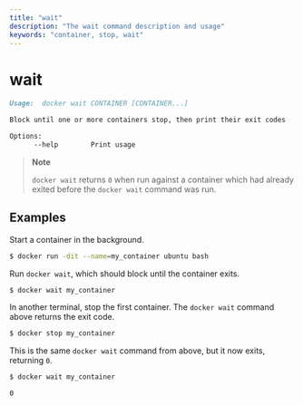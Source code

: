 ```yaml
---
title: "wait"
description: "The wait command description and usage"
keywords: "container, stop, wait"
---
```


# wait

```markdown
Usage:  docker wait CONTAINER [CONTAINER...]

Block until one or more containers stop, then print their exit codes

Options:
      --help        Print usage
```

> **Note**
>
> `docker wait` returns `0` when run against a container which had already
> exited before the `docker wait` command was run.

## Examples

Start a container in the background.

```bash
$ docker run -dit --name=my_container ubuntu bash
```

Run `docker wait`, which should block until the container exits.

```bash
$ docker wait my_container
```

In another terminal, stop the first container. The `docker wait` command above
returns the exit code.

```bash
$ docker stop my_container
```

This is the same `docker wait` command from above, but it now exits, returning
`0`.

```bash
$ docker wait my_container

0
```
